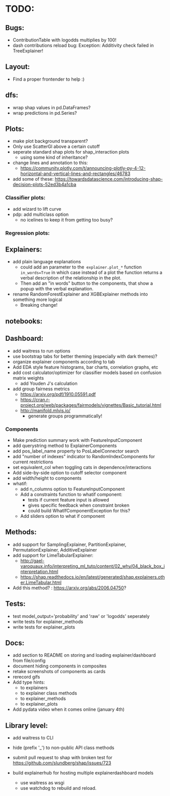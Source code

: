 
# TODO:

## Bugs:
- ContributionTable with logodds multiplies by 100!
- dash contributions reload bug: Exception: Additivity check failed in TreeExplainer!

## Layout:
- Find a proper frontender to help :)

## dfs:
- wrap shap values in pd.DataFrames?
- wrap predictions in pd.Series?

## Plots:
- make plot background transparent?
- Only use ScatterGl above a certain cutoff
- seperate standard shap plots for shap_interaction plots 
    - using some kind of inheritance?
- change lines and annotation to this:
    - https://community.plotly.com/t/announcing-plotly-py-4-12-horizontal-and-vertical-lines-and-rectangles/46783
- add some of these:
    https://towardsdatascience.com/introducing-shap-decision-plots-52ed3b4a1cba


### Classifier plots:
- add wizard to lift curve
- pdp: add multiclass option
    - no icelines to keep it from getting too busy?

### Regression plots:


## Explainers:
- add plain language explanations
    - could add an parameter to the` explainer.plot_*` function  `in_words=True` in which 
        case instead of a plot the function returns a verbal description of the 
        relationship in the plot.
    - Then add an "in words" button to the components, that show a popup with
        the verbal explanation.
- rename RandomForestExplainer and XGBExplainer methods into something more logical
    - Breaking change!

## notebooks:


## Dashboard:

- add waitress to run options
- use bootstrap tabs for better theming (especially with dark themes)?
- organize explainer components according to tab
- Add EDA style feature histograms, bar charts, correlation graphs, etc
- add cost calculator/optimizer for classifier models based on confusion matrix weights
    - add Youden J's calculation
- add group fairness metrics
    - https://arxiv.org/pdf/1910.05591.pdf
    - https://cran.r-project.org/web/packages/fairmodels/vignettes/Basic_tutorial.html
    - http://manifold.mlvis.io/
        - generate groups programmatically!

### Components
- Make prediction summary work with FeatureInputComponent
- add querystring method to ExplainerComponents
- add pos_label_name property to PosLabelConnector search
- add "number of indexes" indicator to RandomIndexComponents for current restrictions
- set equivalent_col when toggling cats in dependence/interactions
- Add side-by-side option to cutoff selector component
- add width/height to components
- whatif:
    - add n_columns option to FeatureInputComponent
    - Add a constraints function to whatif component:
        - tests if current feature input is allowed
        - gives specific feedback when constraint broken
        - could build WhatIfComponentException for this?
    - Add sliders option to what if component


## Methods:
- add support for SamplingExplainer, PartitionExplainer, PermutationExplainer, AdditiveExplainer
- add support for LimeTabularExplainer:
    - http://gael-varoquaux.info/interpreting_ml_tuto/content/02_why/04_black_box_interpretation.html
    - https://shap.readthedocs.io/en/latest/generated/shap.explainers.other.LimeTabular.html
- Add this method? : https://arxiv.org/abs/2006.04750?

## Tests:
- test model_output='probability' and 'raw' or 'logodds' seperately
- write tests for explainer_methods
- write tests for explainer_plots

## Docs:
- add section to README on storing and loading explainer/dashboard from file/config
- document hiding components in composites
- retake screenshots of components as cards
- rerecord gifs
- Add type hints:
    - to explainers
    - to explainer class methods
    - to explainer_methods
    - to explainer_plots
- Add pydata video when it comes online (january 4th)


## Library level:
- add waitress to CLI

- hide (prefix '_') to non-public API class methods
- submit pull request to shap with broken test for 
    https://github.com/slundberg/shap/issues/723
- build explainerhub for hosting multiple explainerdashboard models
    - use waitress as wsgi
    - use watchdog to rebuild and reload. 
